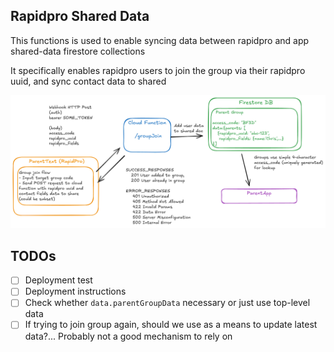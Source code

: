 ## Rapidpro Shared Data

This functions is used to enable syncing data between rapidpro and app shared-data firestore collections

It specifically enables rapidpro users to join the group via their rapidpro uuid, and sync contact data to shared

![alt text](image.png)

## TODOs

- [ ] Deployment test
- [ ] Deployment instructions
- [ ] Check whether `data.parentGroupData` necessary or just use top-level data
- [ ] If trying to join group again, should we use as a means to update latest data?... Probably not a good mechanism to rely on
